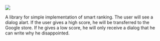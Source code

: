 [![](https://jitpack.io/v/OferDrori/ConvenientRate.svg)](https://jitpack.io/#OferDrori/ConvenientRate)

A library for simple implementation of smart ranking.
The user will see a dialog alart.
If the user gives a high score, he will be transferred to the Google store. If he gives a low score, he will only receive a dialog that he can write why he disappointed.

